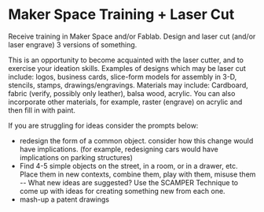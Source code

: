 # Maker Space Training + Laser Cut

Receive training in Maker Space and/or Fablab. Design and laser cut (and/or laser engrave) 3 versions of something. 

This is an opportunity to become acquainted with the laser cutter, and to exercise your ideation skills. Examples of designs which may be laser cut include: logos, business cards, slice-form models for assembly in 3-D, stencils, stamps, drawings/engravings. Materials may include: Cardboard, fabric (verify, possibly only leather), balsa wood, acrylic. You can also incorporate other materials, for example, raster (engrave) on acrylic and then fill in with paint. 

If you are struggling for ideas consider the prompts below:
* redesign the form of a common object. consider how this change would have implications. (for example, redesigning cars would have implications on parking structures)
* Find 4-5 simple objects on the street, in a room, or in a drawer, etc. Place them in new contexts, combine them, play with them, misuse them -- What new ideas are suggested? Use the SCAMPER Technique to come up with ideas for creating something new from each one.
* mash-up a patent drawings 
